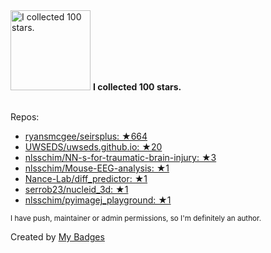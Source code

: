 <img src="https://my-badges.github.io/my-badges/stars-100.png" alt="I collected 100 stars." title="I collected 100 stars." width="128">
<strong>I collected 100 stars.</strong>
<br><br>

Repos:

* <a href="https://github.com/ryansmcgee/seirsplus">ryansmcgee/seirsplus: ★664</a>
* <a href="https://github.com/UWSEDS/uwseds.github.io">UWSEDS/uwseds.github.io: ★20</a>
* <a href="https://github.com/nlsschim/NN-s-for-traumatic-brain-injury">nlsschim/NN-s-for-traumatic-brain-injury: ★3</a>
* <a href="https://github.com/nlsschim/Mouse-EEG-analysis">nlsschim/Mouse-EEG-analysis: ★1</a>
* <a href="https://github.com/Nance-Lab/diff_predictor">Nance-Lab/diff_predictor: ★1</a>
* <a href="https://github.com/serrob23/nucleid_3d">serrob23/nucleid_3d: ★1</a>
* <a href="https://github.com/nlsschim/pyimagej_playground">nlsschim/pyimagej_playground: ★1</a>

<sup>I have push, maintainer or admin permissions, so I'm definitely an author.<sup>



Created by <a href="https://github.com/my-badges/my-badges">My Badges</a>
